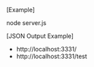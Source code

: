 [Example]

node server.js

[JSON Output Example]
- http://localhost:3331/
- http://localhost:3331/test
